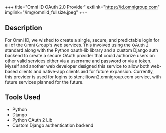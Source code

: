 +++
title="Omni ID OAuth 2.0 Provider"
extlink="https://id.omnigroup.com"
imglink="/img/omniid_fullsize.jpeg"
+++

## Description
For Omni ID, we wished to create a single, secure, and predictable login for all of the Omni Group's web services. This involved using the OAuth 2 standard along with the Python oauth-lib library and a custom Django auth backend to create a secure OAuth provider that could authorize users on other valid services either via a username and password or via a token. Myself and another web developer designed this service to allow both web-based clients and native-app clients and for future expansion. Currently, this provider is used for logins to stenciltown2.omnigroup.com service, with future services planned for the future.

## Tools Used
- Python
- Django
- Python OAuth 2 Lib
- Custom Django authentication backend

